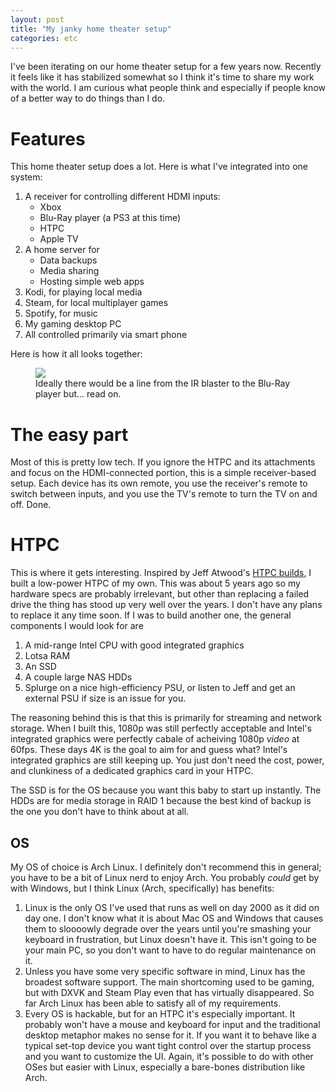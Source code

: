 ```yaml
---
layout: post
title: "My janky home theater setup"
categories: etc
---
```


I've been iterating on our home theater setup for a few years now. Recently it
feels like it has stabilized somewhat so I think it's time to share my work with
the world. I am curious what people think and especially if people know of a
better way to do things than I do.

# Features

This home theater setup does a lot. Here is what I've integrated into one
system:

1. A receiver for controlling different HDMI inputs:
    * Xbox
    * Blu-Ray player (a PS3 at this time)
    * HTPC
    * Apple TV
2. A home server for
    * Data backups
    * Media sharing
    * Hosting simple web apps
3. Kodi, for playing local media
4. Steam, for local multiplayer games
5. Spotify, for music
6. My gaming desktop PC
7. All controlled primarily via smart phone

Here is how it all looks together:

<figure>
<img src="{{ site.baseurl }}/assets/theater.png">
<figcaption>
Ideally there would be a line from the IR blaster to the Blu-Ray player but...
read on.
</figcaption>
</figure>

# The easy part

Most of this is pretty low tech. If you ignore the HTPC and its attachments and
focus on the HDMI-connected portion, this is a simple receiver-based setup. Each
device has its own remote, you use the receiver's remote to switch between
inputs, and you use the TV's remote to turn the TV on and off. Done.

# HTPC

This is where it gets interesting. Inspired by Jeff Atwood's [HTPC
builds][htpc], I built a low-power HTPC of my own. This was about 5 years ago so
my hardware specs are probably irrelevant, but other than replacing a failed
drive the thing has stood up very well over the years. I don't have any plans to
replace it any time soon. If I was to build another one, the general components
I would look for are

1. A mid-range Intel CPU with good integrated graphics
2. Lotsa RAM
3. An SSD
4. A couple large NAS HDDs
5. Splurge on a nice high-efficiency PSU, or listen to Jeff and get an external
   PSU if size is an issue for you.

[htpc]: https://blog.codinghorror.com/the-2016-htpc-build/

The reasoning behind this is that this is primarily for streaming and network
storage. When I built this, 1080p was still perfectly acceptable and Intel's
integrated graphics were perfectly cabale of acheiving 1080p _video_ at 60fps.
These days 4K is the goal to aim for and guess what? Intel's integrated graphics
are still keeping up. You just don't need the cost, power, and clunkiness of a
dedicated graphics card in your HTPC.

The SSD is for the OS because you want this baby to start up instantly. The HDDs
are for media storage in RAID 1 because the best kind of backup is the one you
don't have to think about at all.

## OS

My OS of choice is Arch Linux. I definitely don't recommend this in general; you
have to be a bit of Linux nerd to enjoy Arch. You probably _could_ get by with
Windows, but I think Linux (Arch, specifically) has benefits:

1. Linux is the only OS I've used that runs as well on day 2000 as it did on day
   one. I don't know what it is about Mac OS and Windows that causes them to
   sloooowly degrade over the years until you're smashing your keyboard in
   frustration, but Linux doesn't have it. This isn't going to be your main PC,
   so you don't want to have to do regular maintenance on it.
2. Unless you have some very specific software in mind, Linux has the broadest
   software support. The main shortcoming used to be gaming, but with DXVK and
   Steam Play even that has virtually disappeared. So far Arch Linux has been
   able to satisfy all of my requirements.
3. Every OS is hackable, but for an HTPC it's especially important. It probably
   won't have a mouse and keyboard for input and the traditional desktop
   metaphor makes no sense for it. If you want it to behave like a typical
   set-top device you want tight control over the startup process and you want
   to customize the UI. Again, it's possible to do with other OSes but easier
   with Linux, especially a bare-bones distribution like Arch.
